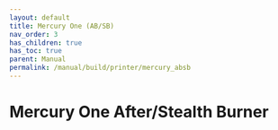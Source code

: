 ```yaml
---
layout: default
title: Mercury One (AB/SB)
nav_order: 3
has_children: true
has_toc: true
parent: Manual
permalink: /manual/build/printer/mercury_absb
---
```


# Mercury One After/Stealth Burner
